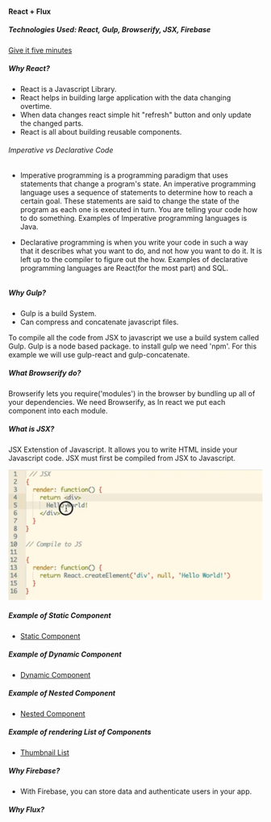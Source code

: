 #### React + Flux


##### Technologies Used: React, Gulp, Browserify, JSX, Firebase


[Give it five minutes](https://signalvnoise.com/posts/3124-give-it-five-minutes)



##### Why React?
- React is a Javascript Library.
- React helps in building large application with the data changing overtime.
- When data changes react simple hit "refresh" button and only update the changed parts.
- React is all about building reusable components.

###### Imperative vs Declarative Code
- Imperative programming is a programming paradigm that uses statements that change a program's state. An imperative programming language uses a sequence of statements to determine how to reach a certain goal. These statements are said to change the state of the program as each one is executed in turn. You are telling your code how to do something. Examples of Imperative programming languages is Java.

- Declarative programming is when you write your code in such a way that it describes what you want to do, and not how you want to do it. It is left up to the compiler to figure out the how. Examples of declarative programming languages are React(for the most part) and SQL.

######






##### Why Gulp?
- Gulp is a build System.
- Can compress and concatenate javascript files.

To compile all the code from JSX to javascript we use a build system called Gulp. Gulp is a node based package. to install gulp we need 'npm'. For this example we will use gulp-react and gulp-concatenate.

##### What Browserify do?
Browserify lets you require('modules') in the browser by bundling up all of your dependencies. We need Browserify, as In react we put each component into each module.


##### What is JSX?

JSX Extenstion of Javascript. It allows you to write HTML inside your Javascript code. JSX must first be compiled from JSX to Javascript.

![alt tag](\examples\1.png)

##### Example of Static Component
- [Static Component](\examples\index.html)

##### Example of Dynamic Component
- [Dynamic Component](\examples\badge.html)

##### Example of Nested Component
- [Nested Component](\examples\nested.html)

##### Example of rendering List of Components
- [Thumbnail List](\examples\thumbnail-list.html)


##### Why Firebase?
- With Firebase, you can store data and authenticate users in your app.

##### Why Flux?





